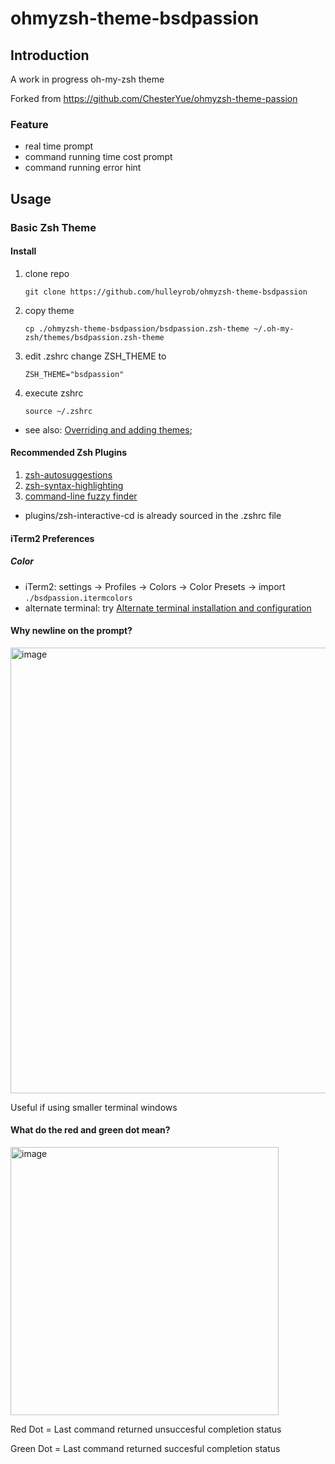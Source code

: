 # ohmyzsh-theme-bsdpassion

## Introduction

A work in progress oh-my-zsh theme

Forked from https://github.com/ChesterYue/ohmyzsh-theme-passion

### Feature

* real time prompt
* command running time cost prompt
* command running error hint

## Usage

### Basic Zsh Theme

#### Install

1. clone repo
   ```
   git clone https://github.com/hulleyrob/ohmyzsh-theme-bsdpassion
   ```
2. copy theme
   ```
   cp ./ohmyzsh-theme-bsdpassion/bsdpassion.zsh-theme ~/.oh-my-zsh/themes/bsdpassion.zsh-theme
   ```
3. edit .zshrc change ZSH_THEME to 
    ```
   ZSH_THEME="bsdpassion"
    ```
11. execute zshrc
    ```
    source ~/.zshrc
    ```

* see also: [Overriding and adding themes](https://github.com/ohmyzsh/ohmyzsh/wiki/Customization#overriding-and-adding-themes);

#### Recommended Zsh Plugins

1. [zsh-autosuggestions](https://github.com/zsh-users/zsh-autosuggestions)
2. [zsh-syntax-highlighting](https://github.com/zsh-users/zsh-syntax-highlighting)
3. [command-line fuzzy finder](https://github.com/junegunn/fzf)

* plugins/zsh-interactive-cd is already sourced in the .zshrc file

#### iTerm2 Preferences

##### Color

<!-- cspell:disable-next-line -->
* iTerm2: settings -> Profiles -> Colors -> Color Presets -> import ```./bsdpassion.itermcolors```
* alternate terminal: try [Alternate terminal installation and configuration](https://iterm2colorschemes.com/)

#### Why newline on the prompt?

<img width="713" alt="image" src="https://github.com/hulleyrob/ohmyzsh-theme-bsdpassion/assets/17217514/cbfd35b4-e9a4-4be1-95f7-7372713d104b">

Useful if using smaller terminal windows

#### What do the red and green dot mean?

<img width="429" alt="image" src="https://github.com/hulleyrob/ohmyzsh-theme-bsdpassion/assets/17217514/123b3772-2c46-42f5-94ab-8ab40842658b">

Red Dot   = Last command returned unsuccesful completion status

Green Dot = Last command returned succesful completion status
